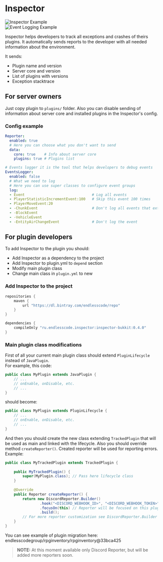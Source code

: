 # Inspector

![Inspector Example](https://gitlab.com/endlesscodegroup/inspector/raw/develop/images/example.png)  
![Event Logging Example](https://gitlab.com/endlesscodegroup/inspector/raw/develop/images/event_log_example.png)

Inspector helps developers to track all exceptions and crashes of theirs plugins.
It automatically sends reports to the developer with all needed information about the environment.

It sends:
- Plugin name and version
- Server core and version
- List of plugins with versions
- Exception stacktrace

## For server owners
Just copy plugin to `plugins/` folder.
Also you can disable sending of information about server core and installed plugins in the Inspector's config.

### Config example
```yaml
Reporter:
  enabled: true 
  # Here you can choose what you don't want to send
  data:
    core: true    # Info about server core
    plugins: true # Plugins list

# Events logger it is the tool that helps developers to debug events
EventsLogger:
  enabled: false
  # What we need to log
  # Here you can use super classes to configure event groups
  log:
  - Event                               # Log all events
  - PlayerStatisticIncrementEvent:100   # Skip this event 100 times
  - PlayerMoveEvent:20                  
  - -ChunkEvent                         # Don't log all events that extends ChunkEvent
  - -BlockEvent                          
  - -VehicleEvent                       
  - -EntityAirChangeEvent               # Don't log the event
```

## For plugin developers

To add Inspector to the plugin you should:
- Add Inspector as a dependency to the project
- Add Inspector to plugin.yml to `depend` section
- Modify main plugin class
- Change main class in `plugin.yml` to new

### Add Inspector to the project
```groovy
repositories { 
    maven { 
        url "https://dl.bintray.com/endlesscode/repo" 
    } 
}

dependencies {
    compileOnly "ru.endlesscode.inspector:inspector-bukkit:0.4.0"
}
```

### Main plugin class modifications

First of all your current main plugin class should extend `PluginLifecycle` instead of `JavaPlugin`.  
For example, this code:
```java
public class MyPlugin extends JavaPlugin {
    // ...
    // onEnable, onDisable, etc.
    // ...
}
```
should become:
```java
public class MyPlugin extends PluginLifecycle {
    // ...
    // onEnable, onDisable, etc.
    // ...
}
```

And then you should create the new class extending `TrackedPlugin` that will be used as main and linked with the lifecycle.
Also you should override method `createReporter()`. Created reporter will be used for reporting errors.  
Example:
```java
public class MyTrackedPlugin extends TrackedPlugin {
    
    public MyTrackedPlugin() {
        super(MyPlugin.class); // Pass here lifecycle class
    }
    
    @Override
    public Reporter createReporter() {
        return new DiscordReporter.Builder()
                .hook("<DISCORD_WEBHOOK_ID>", "<DISCORD_WEBHOOK_TOKEN>")
                .focusOn(this) // Reporter will be focused on this plugin
                .build();
        // For more reporter customization see DiscordReporter.Builder and Reporter.Builder classes
    }
}
```
You can see example of plugin migration here: endlesscodegroup/rpginventory/rpginventory@33bca425

> **NOTE:** At this moment available only Discord Reporter, but will be added more reporters soon.
